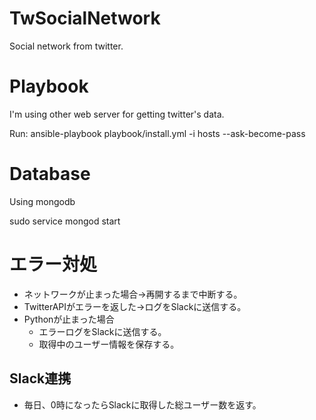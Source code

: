 # TwSocialNetwork
Social network from twitter.


# Playbook
I'm using other web server for getting twitter's data.

Run: ansible-playbook playbook/install.yml -i hosts --ask-become-pass



# Database
Using mongodb

sudo service mongod start



# エラー対処

  * ネットワークが止まった場合→再開するまで中断する。
  * TwitterAPIがエラーを返した→ログをSlackに送信する。
  * Pythonが止まった場合
    * エラーログをSlackに送信する。
    * 取得中のユーザー情報を保存する。

## Slack連携

  * 毎日、0時になったらSlackに取得した総ユーザー数を返す。




